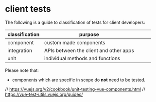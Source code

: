 # client tests

The following is a guide to classification of tests for client developers:

| classification | purpose                                |     |     |     |
| -------------- | -------------------------------------- | --- | --- | --- |
| component      | custom made components                 |     |     |     |
| integration    | APIs between the client and other apps |     |     |     |
| unit           | individual methods and functions       |     |     |     |

Please note that:

-   components which are specific in scope do **not** need to be tested.

// https://vuejs.org/v2/cookbook/unit-testing-vue-components.html
// https://vue-test-utils.vuejs.org/guides/